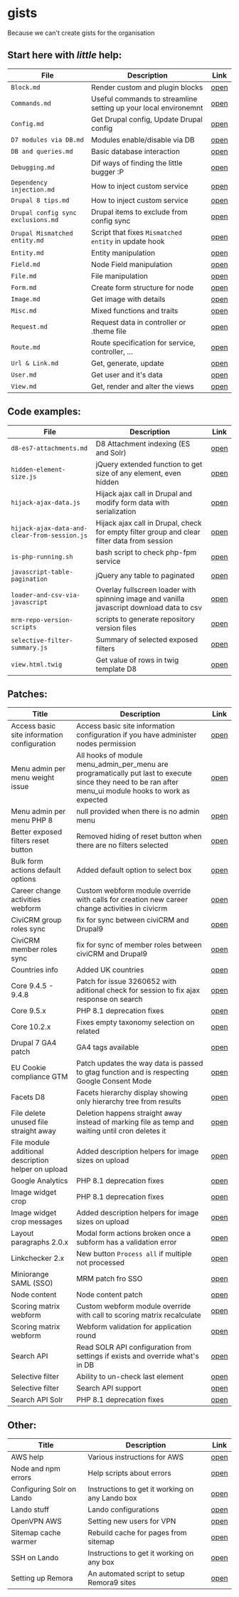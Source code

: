 # gists
Because we can't create gists for the organisation

## Start here with *little* help:
| File                               | Description                                                     | Link                                                                                              |
|------------------------------------|-----------------------------------------------------------------|---------------------------------------------------------------------------------------------------|
| `Block.md`                         | Render custom and plugin blocks                                 | [open](https://github.com/MantaRayMedia/gists/blob/master/Block.md)                               |
| `Commands.md`                      | Useful commands to streamline setting up your local environemnt | [open](https://github.com/MantaRayMedia/gists/blob/master/Lando/Commands.md)                      |
| `Config.md`                        | Get Drupal config, Update Drupal config                         | [open](https://github.com/MantaRayMedia/gists/blob/master/Config.md)                              |
| `D7 modules via DB.md`             | Modules enable/disable via DB                                   | [open](https://github.com/MantaRayMedia/gists/blob/master/D7%20modules%20via%20DB.md)             |
| `DB and queries.md`                | Basic database interaction                                      | [open](https://github.com/MantaRayMedia/gists/blob/master/DB%20and%20queries.md)                  |
| `Debugging.md`                     | Dif ways of finding the little bugger :P                        | [open](https://github.com/MantaRayMedia/gists/blob/master/Debugging.md)                           |
| `Dependency injection.md`          | How to inject custom service                                    | [open](https://github.com/MantaRayMedia/gists/blob/master/Dependency%20injection.md)              |
| `Drupal 8 tips.md`                 | How to inject custom service                                    | [open](https://github.com/MantaRayMedia/gists/blob/master/Drupal%208%20tips.md)                   |
| `Drupal config sync exclusions.md` | Drupal items to exclude from config sync                        | [open](https://github.com/MantaRayMedia/gists/blob/master/Drupal%20config%20sync%20exclusions.md) |
| `Drupal Mismatched entity.md`      | Script that fixes `Mismatched entity` in update hook            | [open](https://github.com/MantaRayMedia/gists/blob/master/Drupal%20mismatched%20entity.md)        |
| `Entity.md`                        | Entity manipulation                                             | [open](https://github.com/MantaRayMedia/gists/blob/master/Entity.md)                              |
| `Field.md`                         | Node Field manipulation                                         | [open](https://github.com/MantaRayMedia/gists/blob/master/Field.md)                               |
| `File.md`                          | File manipulation                                               | [open](https://github.com/MantaRayMedia/gists/blob/master/File.md)                                |
| `Form.md`                          | Create form structure for node                                  | [open](https://github.com/MantaRayMedia/gists/blob/master/Form.md)                                |
| `Image.md`                         | Get image with details                                          | [open](https://github.com/MantaRayMedia/gists/blob/master/Image.md)                               |
| `Misc.md`                          | Mixed functions and traits                                      | [open](https://github.com/MantaRayMedia/gists/blob/master/Misc.md)                                |
| `Request.md`                       | Request data in controller or .theme file                       | [open](https://github.com/MantaRayMedia/gists/blob/master/Request.md)                             |
| `Route.md`                         | Route specification for service, controller, ...                | [open](https://github.com/MantaRayMedia/gists/blob/master/Route.md)                               |
| `Url & Link.md`                    | Get, generate, update                                           | [open](https://github.com/MantaRayMedia/gists/blob/master/Url%20%26%20Link.md)                    |
| `User.md`                          | Get user and it's data                                          | [open](https://github.com/MantaRayMedia/gists/blob/master/User.md)                                |
| `View.md`                          | Get, render and alter the views                                 | [open](https://github.com/MantaRayMedia/gists/blob/master/View.md)                                |



## Code examples:
| File                                         | Description                                                                                 | Link                                                                                                       |
|----------------------------------------------|---------------------------------------------------------------------------------------------|------------------------------------------------------------------------------------------------------------|
| `d8-es7-attachments.md`                      | D8 Attachment indexing (ES and Solr)                                                        | [open](https://github.com/MantaRayMedia/gists/blob/master/Code/d8-es7-attachments.md)                      |
| `hidden-element-size.js`                     | jQuery extended function to get size of any element, even hidden                            | [open](https://github.com/MantaRayMedia/gists/blob/master/Code/hidden-element-size.js)                     |
| `hijack-ajax-data.js`                        | Hijack ajax call in Drupal and modify form data with serialization                          | [open](https://github.com/MantaRayMedia/gists/blob/master/Code/hijack-ajax-data.js)                        |
| `hijack-ajax-data-and-clear-from-session.js` | Hijack ajax call in Drupal, check for empty filter group and clear filter data from session | [open](https://github.com/MantaRayMedia/gists/blob/master/Code/hijack-ajax-data-and-clear-from-session.js) |
| `is-php-running.sh`                          | bash script to check php-fpm service                                                        | [open](https://github.com/MantaRayMedia/gists/blob/master/Code/is-php-running.sh)                          |
| `javascript-table-pagination`                | jQuery any table to paginated                                                               | [open](https://github.com/MantaRayMedia/gists/blob/master/Code/javascript-table-pagination/index.html)     |
| `loader-and-csv-via-javascript`              | Overlay fullscreen loader with spinning image and vanilla javascript download data to csv   | [open](https://github.com/MantaRayMedia/gists/blob/master/Code/loader-and-csv-via-javascript/index.html)   |
| `mrm-repo-version-scripts`                   | scripts to generate repository version files                                                | [open](https://github.com/MantaRayMedia/gists/blob/master/Code/mrm-repo-version-scripts/README.md)         |
| `selective-filter-summary.js`                | Summary of selected exposed filters                                                         | [open](https://github.com/MantaRayMedia/gists/blob/master/Code/selective-filter-summary.js)                |
| `view.html.twig`                             | Get value of rows in twig template D8                                                       | [open](https://github.com/MantaRayMedia/gists/blob/master/Code/view.html.twig)                             |


## Patches:
| Title                                               | Description                                                                                                                                              | Link                                                                                                                              |
|-----------------------------------------------------|----------------------------------------------------------------------------------------------------------------------------------------------------------|-----------------------------------------------------------------------------------------------------------------------------------|
| Access basic site information configuration         | Access basic site information configuration if you have administer nodes permission                                                                      | [open](https://github.com/MantaRayMedia/gists/blob/master/Patches/access_basic_site_information.patch)                            |
| Menu admin per menu weight issue                    | All hooks of module menu_admin_per_menu are programatically put last to execute since they need to be ran after menu_ui module hooks to work as expected | [open](https://github.com/MantaRayMedia/gists/blob/master/Patches/admin_menu_per_menu_weight_problem.patch)                       |
| Menu admin per menu PHP 8                           | null provided when there is no admin menu                                                                                                                | [open](https://github.com/MantaRayMedia/gists/blob/master/Patches/PHP8/non_admin_menu_fix.patch)                                  |
| Better exposed filters reset button                 | Removed hiding of reset button when there are no filters selected                                                                                        | [open](https://github.com/MantaRayMedia/gists/blob/master/Patches/always_show_reset_button.patch)                                 |
| Bulk form actions default options                   | Added default option to select box                                                                                                                       | [open](https://raw.githubusercontent.com/MantaRayMedia/gists/master/Patches/bulk_field_default_option.patch)                      |
| Career change activities webform                    | Custom webform module override with calls for creation new career change activities in civicrm                                                           | [open](https://github.com/MantaRayMedia/gists/blob/master/Patches/create_career_change_activity_in_civicrm_on_field_change.patch) |
| CiviCRM group roles sync                            | fix for sync between civiCRM and Drupal9                                                                                                                 | [open](https://github.com/MantaRayMedia/gists/blob/master/Patches/civicrm_group_roles_sync.patch)                                 |
| CiviCRM member roles sync                           | fix for sync of member roles between civiCRM and Drupal9                                                                                                 | [open](https://github.com/MantaRayMedia/gists/blob/master/Patches/civicrm_member_roles_sync.patch)                                |
| Countries info                                      | Added UK countries                                                                                                                                       | [open](https://github.com/MantaRayMedia/gists/blob/master/Patches/uk_countries_divided.patch)                                     |
| Core 9.4.5 - 9.4.8                                  | Patch for issue 3260652 with aditional check for session to fix ajax response on search                                                                  | [open](https://github.com/MantaRayMedia/gists/blob/master/Patches/drupal-session-views-filter-3260652-15-repatched.patch)         |
| Core 9.5.x                                          | PHP 8.1 deprecation fixes                                                                                                                                | [open](https://github.com/MantaRayMedia/gists/blob/master/Patches/drupal_core_9_5_x-php8.patch)                                   |
| Core 10.2.x                                         | Fixes empty taxonomy selection on related                                                                                                                | [open](https://github.com/MantaRayMedia/gists/blob/master/Patches/drupal_core_10-operator-taxonomy-fix.patch)                     |
| Drupal 7 GA4 patch                                  | GA4 tags available                                                                                                                                       | [open](https://github.com/MantaRayMedia/gists/blob/master/Patches/google_analytics_ga4.patch)                                     |
| EU Cookie compliance GTM                            | Patch updates the way data is passed to gtag function and is respecting Google Consent Mode                                                              | [open](https://github.com/MantaRayMedia/gists/blob/master/Patches/gtm_consent_mode.patch)                                         |
| Facets D8                                           | Facets hierarchy display showing only hierarchy tree from results                                                                                        | [open](https://github.com/MantaRayMedia/gists/blob/master/Patches/d8_facets_hierarchy_query_results_build_from_results.patch)     |
| File delete unused file straight away               | Deletion happens straight away instead of marking file as temp and waiting until cron deletes it                                                         | [open](https://github.com/MantaRayMedia/gists/blob/master/Patches/file_delete_immediately.patch)                                  |
| File module additional description helper on upload | Added description helpers for image sizes on upload                                                                                                      | [open](https://github.com/MantaRayMedia/gists/blob/master/Patches/image_file_description_helper.patch)                            |
| Google Analytics                                    | PHP 8.1 deprecation fixes                                                                                                                                | [open](https://github.com/MantaRayMedia/gists/blob/master/Patches/google_analytics-php8.patch)                                    |
| Image widget crop                                   | PHP 8.1 deprecation fixes                                                                                                                                | [open](https://github.com/MantaRayMedia/gists/blob/master/Patches/image_widget_crop-php8.patch)                                   |
| Image widget crop messages                          | Added description helpers for image sizes on upload                                                                                                      | [open](https://github.com/MantaRayMedia/gists/blob/master/Patches/soft-limit-message.patch)                                       |
| Layout paragraphs 2.0.x                             | Modal form actions broken once a subform has a validation error                                                                                          | [open](https://github.com/MantaRayMedia/gists/blob/master/Patches/layout_paragraphs_modal_form_actions_broken.patch)              |
| Linkchecker 2.x                                     | New button `Process all` if multiple not processed                                                                                                       | [open](https://github.com/MantaRayMedia/gists/blob/master/Patches/linkchecker_2_process_all.patch)                                |
| Miniorange SAML (SSO)                               | MRM patch fro SSO                                                                                                                                        | [open](https://github.com/MantaRayMedia/gists/blob/master/Patches/miniorange_saml_simplesamphp.patch)                             |
| Node content                                        | Node content patch                                                                                                                                       | [open](https://github.com/MantaRayMedia/gists/blob/master/Patches/node_content_crash.patch)                                       |
| Scoring matrix webform                              | Custom webform module override with call to scoring matrix recalculate                                                                                   | [open](https://github.com/MantaRayMedia/gists/blob/master/Patches/webform_call_custom_for_matrix_calculate.patch)                 |
| Scoring matrix webform                              | Webform validation for application round                                                                                                                 | [open](https://github.com/MantaRayMedia/gists/blob/master/Patches/webform_validation-application-round.patch)                     |
| Search API                                          | Read SOLR API configuration from settings if exists and override what's in DB                                                                            | [open](https://github.com/MantaRayMedia/gists/blob/master/Patches/search_api_load_from_settings.patch)                            |
| Selective filter                                    | Ability to un-check last element                                                                                                                         | [open](https://github.com/MantaRayMedia/gists/blob/master/Patches/views_module_fix_for_selective_filter_uncheck_last.patch)       |
| Selective filter                                    | Search API support                                                                                                                                       | [open](https://github.com/MantaRayMedia/gists/blob/master/Patches/views_selective_filters-search_api.patch)                       |
| Search API Solr                                     | PHP 8.1 deprecation fixes                                                                                                                                | [open](https://github.com/MantaRayMedia/gists/blob/master/Patches/search_api_solr_4.2.0-php8.1_deprecation.patch)                 |


## Other:
| Title                     | Description                                     | Link                                                                                     |
|---------------------------|-------------------------------------------------|------------------------------------------------------------------------------------------|
| AWS help                  | Various instructions for AWS                    | [open](https://github.com/MantaRayMedia/gists/blob/master/Other/aws.md)                  |
| Node and npm errors       | Help scripts about errors                       | [open](https://github.com/MantaRayMedia/gists/blob/master/Other/npm-errors.md)           |
| Configuring Solr on Lando | Instructions to get it working on any Lando box | [open](https://github.com/MantaRayMedia/gists/blob/master/Other/solr-configuration.md)   |
| Lando stuff               | Lando configurations                            | [open](https://github.com/MantaRayMedia/gists/blob/master/Lando.md)                      |
| OpenVPN AWS               | Setting new users for VPN                       | [open](https://github.com/MantaRayMedia/gists/blob/master/OpenVPN.md)                    |
| Sitemap cache warmer      | Rebuild cache for pages from sitemap            | [open](https://github.com/MantaRayMedia/gists/blob/master/Code/sitemap_cache_warmer.php) |
| SSH on Lando              | Instructions to get it working on any box       | [open](https://github.com/MantaRayMedia/gists/blob/master/Lando/ssl.md)                  |
| Setting up Remora         | An automated script to setup Remora9 sites      | [open](https://github.com/MantaRayMedia/gists/blob/master/Remora8/Setup.md)              |
